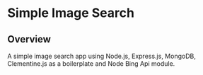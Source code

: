 # Simple Image Search

## Overview

A simple image search app using Node.js, Express.js, MongoDB, Clementine.js as a boilerplate and Node Bing Api module.
